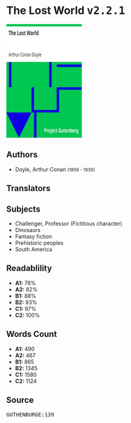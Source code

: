 # The Lost World <kbd>v2.2.1</kbd>

![](./cover.medium.jpg "")

## Authors


 - Doyle, Arthur Conan <small>(1859 - 1930)</small>

## Translators



## Subjects


 - Challenger, Professor (Fictitious character)
 - Dinosaurs
 - Fantasy fiction
 - Prehistoric peoples
 - South America

## Readablility


 - **A1:** 76%
 - **A2:** 82%
 - **B1:** 88%
 - **B2:** 93%
 - **C1:** 97%
 - **C2:** 100%

## Words Count


 - **A1:** 490
 - **A2:** 467
 - **B1:** 865
 - **B2:** 1345
 - **C1:** 1580
 - **C2:** 1124

## Source


<kbd>GUTHENBURGE:139</kbd>
